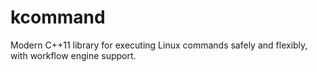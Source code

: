 # kcommand
Modern C++11 library for executing Linux commands safely and flexibly, with workflow engine support.
